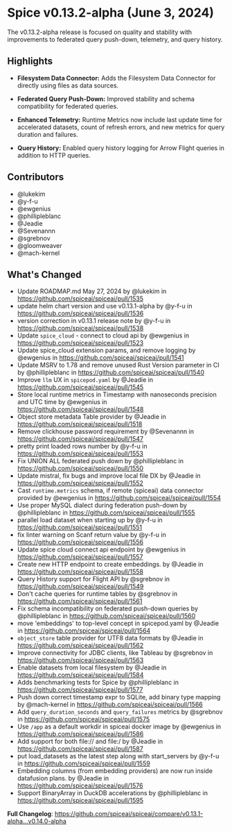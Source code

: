 # Spice v0.13.2-alpha (June 3, 2024)

The v0.13.2-alpha release is focused on quality and stability with improvements to federated query push-down, telemetry, and query history.

## Highlights

- **Filesystem Data Connector:** Adds the Filesystem Data Connector for directly using files as data sources.

- **Federated Query Push-Down:** Improved stability and schema compatibility for federated queries.

- **Enhanced Telemetry:** Runtime Metrics now include last update time for accelerated datasets, count of refresh errors, and new metrics for query duration and failures.

- **Query History:** Enabled query history logging for Arrow Flight queries in addition to HTTP queries.

## Contributors

- @lukekim
- @y-f-u
- @ewgenius
- @phillipleblanc
- @Jeadie
- @Sevenannn
- @sgrebnov
- @gloomweaver
- @mach-kernel

## What's Changed

- Update ROADMAP.md May 27, 2024 by @lukekim in https://github.com/spiceai/spiceai/pull/1535
- update helm chart version and use v0.13.1-alpha by @y-f-u in https://github.com/spiceai/spiceai/pull/1536
- version correction in v0.13.1 release note by @y-f-u in https://github.com/spiceai/spiceai/pull/1538
- Update `spice_cloud` - connect to cloud api by @ewgenius in https://github.com/spiceai/spiceai/pull/1523
- Update spice_cloud extension params, and remove logging by @ewgenius in https://github.com/spiceai/spiceai/pull/1541
- Update MSRV to 1.78 and remove unused Rust Version parameter in CI by @phillipleblanc in https://github.com/spiceai/spiceai/pull/1540
- Improve `llm` UX in `spicepod.yaml` by @Jeadie in https://github.com/spiceai/spiceai/pull/1545
- Store local runtime metrics in Timestamp with nanoseconds precision and UTC time by @ewgenius in https://github.com/spiceai/spiceai/pull/1548
- Object store metadata Table provider by @Jeadie in https://github.com/spiceai/spiceai/pull/1518
- Remove clickhouse password requirement by @Sevenannn in https://github.com/spiceai/spiceai/pull/1547
- pretty print loaded rows number by @y-f-u in https://github.com/spiceai/spiceai/pull/1553
- Fix UNION ALL federated push down by @phillipleblanc in https://github.com/spiceai/spiceai/pull/1550
- Update mistral, fix bugs and improve local file DX by @Jeadie in https://github.com/spiceai/spiceai/pull/1552
- Cast `runtime.metrics` schema, if remote (spiceai) data connector provided by @ewgenius in https://github.com/spiceai/spiceai/pull/1554
- Use proper MySQL dialect during federation push-down by @phillipleblanc in https://github.com/spiceai/spiceai/pull/1555
- parallel load dataset when starting up by @y-f-u in https://github.com/spiceai/spiceai/pull/1551
- fix linter warning on Scanf return value by @y-f-u in https://github.com/spiceai/spiceai/pull/1556
- Update spice cloud connect api endpoint by @ewgenius in https://github.com/spiceai/spiceai/pull/1557
- Create new HTTP endpoint to create embeddings. by @Jeadie in https://github.com/spiceai/spiceai/pull/1558
- Query History support for Flight API by @sgrebnov in https://github.com/spiceai/spiceai/pull/1549
- Don't cache queries for runtime tables by @sgrebnov in https://github.com/spiceai/spiceai/pull/1561
- Fix schema incompatibility on federated push-down queries by @phillipleblanc in https://github.com/spiceai/spiceai/pull/1560
- move 'embeddings' to top-level concept in spicepod.yaml by @Jeadie in https://github.com/spiceai/spiceai/pull/1564
- `object_store` table provider for UTF8 data formats by @Jeadie in https://github.com/spiceai/spiceai/pull/1562
- Improve connectivity for JDBC clients, like Tableau by @sgrebnov in https://github.com/spiceai/spiceai/pull/1563
- Enable datasets from local filesystem by @Jeadie in https://github.com/spiceai/spiceai/pull/1584
- Adds benchmarking tests for Spice by @phillipleblanc in https://github.com/spiceai/spiceai/pull/1577
- Push down correct timestamp expr to SQLite, add binary type mapping by @mach-kernel in https://github.com/spiceai/spiceai/pull/1566
- Add `query_duration_seconds` and `query_failures` metrics by @sgrebnov in https://github.com/spiceai/spiceai/pull/1575
- Use `/app` as a default workdir in spiceai docker image by @ewgenius in https://github.com/spiceai/spiceai/pull/1586
- Add support for both file:// and file:/ by @Jeadie in https://github.com/spiceai/spiceai/pull/1587
- put load_datasets as the latest step along with start_servers by @y-f-u in https://github.com/spiceai/spiceai/pull/1559
- Embedding columns (from embedding providers) are now run inside datafusion plans. by @Jeadie in https://github.com/spiceai/spiceai/pull/1576
- Support BinaryArray in DuckDB accelerations by @phillipleblanc in https://github.com/spiceai/spiceai/pull/1595

**Full Changelog**: https://github.com/spiceai/spiceai/compare/v0.13.1-alpha...v0.14.0-alpha
